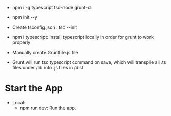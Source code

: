 * npm i -g typescript tsc-node grunt-cli
* npm init --y

* Create tsconfig.json : tsc --init
* npm i typescript: Install typescript locally in order for grunt to work properly
* Manually create Gruntfile.js file
* Grunt will run tsc typescript command on save, which will transpile all .ts files under /lib into .js files in /dist

# Start the App

* Local:
    - npm run dev: Run the app.